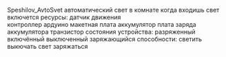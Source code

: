 Speshilov_AvtoSvet
автоматический свет в комнате когда входишь свет включется
ресурсы: 
датчик движения  
контроллер ардуино
макетная плата
аккумулятор
плата заряда аккумулятора
транзистор
состояния устройства:
разряженный
включённый
выключенный
заряжающийся
способности:
светить
выкючать свет
заряжаться
